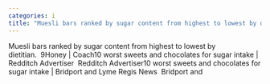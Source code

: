 ```yaml
---
categories: i
title: "Muesli bars ranked by sugar content from highest to lowest by dietitian  9Honey  Coach"
---
```

Muesli bars ranked by sugar content from highest to lowest by dietitian.&nbsp;&nbsp;9Honey | Coach10 worst sweets and chocolates for sugar intake | Redditch Advertiser&nbsp;&nbsp;Redditch Advertiser10 worst sweets and chocolates for sugar intake | Bridport and Lyme Regis News&nbsp;&nbsp;Bridport and